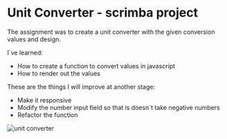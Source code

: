 # Unit Converter - scrimba project
 
 The assignment was to create a unit converter with the given conversion values and design. 
 
 I´ve learned:
 
 - How to create a function to convert values in javascript
 - How to render out the values 
 
 These are the things I will improve at another stage:
 
 - Make it responsive
 - Modify the number input field so that is doesn´t take negative numbers 
 - Refactor the function
 
 ![unit converter](https://user-images.githubusercontent.com/56134527/190867161-b76ca880-99a1-4deb-893a-d2ea374c5833.JPG)
